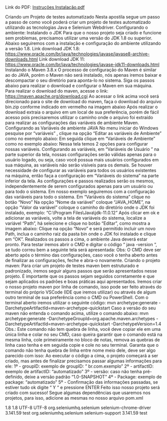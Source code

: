 Link do PDF:
[Instruções Instalação.pdf](https://github.com/leobelinato/3-projetos-testados-com-selenium-mais-frontend/files/11379556/Instrucoes.Instalacao.pdf)



Criando um Projeto de testes automatizado
Nesta apostila segue um passo a passo de como você poderá criar um projeto de testes
automatizado utilizando as tecnologias Java e Selenium Webdriver.
Configurando o ambiente:
Instalando o JDK
Para que o nosso projeto seja criado e funcione sem problemas, precisamos utilizar uma
versão do JDK 1.8 ou superior. Abaixo seguiremos com a instalação e configuração do
ambiente utilizando a versão 1.8.
Link download JDK 1.8:
https://www.oracle.com/br/java/technologies/javase/javase8-archive-downloads.html
Link download JDK 11:
https://www.oracle.com/br/java/technologies/javase-jdk11-downloads.html
Instalando o Maven 3.8.x
O processo de configuração do Maven é similar ao do JAVA, porém o Maven não será
instalado, nós apenas iremos baixar e descompactar o seu diretório para aponta-lo no
sistema. Siga os passos abaixo para realizar o download e configurar o Maven em sua
máquina.
Para realizar o download do maven, acesse o link: https://maven.apache.org/download.cgi
Ao acessar o link acima você será direcionado para o site de download do maven, faça o
download do arquivo bin.zip conforme indicado em vermelho na imagem abaixo
Após realizar o download extraia o arquivo em um local de sua preferência, porém de fácil
acesso pois precisaremos utilizar o caminho onde o arquivo foi extraído para realizar as
configurações das variáveis de ambiente Maven.
Configurando as Variáveis de ambiente JAVA
No menu iniciar do Windows pesquise por “variáveis” , clique na opção “Editar as variáveis
de Ambiente” como no exemplo abaixo:
Em seguida clique em “Variáveis de Ambiente” como no exemplo abaixo:
Nessa tela temos 2 opções para configurar nossas variáveis. Configurando as variáveis, em
“Variáveis de Usuário ” na parte superior da tela, nossas configurações serão válidas
apenas para o usuário logado, ou seja, caso você possua mais usuários configurados em
sua máquina, as variáveis não serão visíveis para os demais. Se houver necessidade de
configurar as variáveis para todos os usuários existentes na máquina, então faça a
configuração em “Variáveis do sistema” na parte inferior da tela.
As configurações e passos realizados serão os mesmos, independentemente de serem
configurados apenas para um usuário ou para todo o sistema. Em nosso exemplo
seguiremos com a configuração das variáveis para todo o sistema. Em “Variáveis do
sistema” clique no botão “Novo”
Na opção “Nome da variável” coloque “JAVA_HOME”, na opção “Valor da variável”
coloque o caminho do diretório onde o JDK foi instalado, exemplo: “C:\Program
Files\Java\jdk-11.0.12”
Após clicar em ok e adicionar as variáveis, volte a tela de variáveis do sistema, localize a
variável “Path”, há selecione e clique no botão “Editar”, como mostra a imagem abaixo:
Clique na opção “Novo” e será permitido incluir um novo Path, inclua o caminho raiz da
pasta bin onde o JDK foi instalado e clique em “OK”.
Realizados os passos a cima, o ambiente Java deverá estar pronto. Para testar iremos abrir
o CMD e digitar o código “ java -version “, se tudo correu bem a seguinte tela será
apresentada:
Obs: O CMD deve ser aberto após o término das configurações, caso você o tenha aberto
antes de finalizar as configurações, feche e abra-o novamente.
Criando o projeto maven:
Para criar um projeto de testes maven bem estruturado e padronizado, iremos seguir alguns
passos que serão apresentados nesse projeto. É importante que os passos sejam seguidos
corretamente e que sejam aplicados os padrões e boas práticas aqui apresentados.
Iremos criar o nosso projeto maven por linha de comando, isso pode ser feito através do
terminal do próprio VSCode (IDE que iremos utilizar) ou através de algum outro terminal de
sua preferência como o CMD ou PowerShell.
Com o terminal aberto iremos utilizar o seguinte código: mvn archetype:generate
-DarchetypeArtifactId=maven-archetype-quickstart
Caso a versão do seu maven não entenda o comando acima, utilize o comando abaixo:
mvn archetype:generate -DarchetypeGroupId=org.apache.maven.archetypes
-DarchetypeArtifactId=maven-archetype-quickstart -DarchetypeVersion=1.4
Obs.: Este comando não tem quebra de linha, você deve copiar ele em uma única linha e
colar no seu CMD, caso queira garantir que o comando está na mesma linha, cole
primeiramente no bloco de notas, remova as quebras de linha caso tenha e em seguida
copie e cole no seu terminal.
Garanta que o comando não tenha quebra de linha entre nome meio dele, deve ser algo
parecido com isso:
Ao executar o código a cima, o projeto começará a ser criado, mas antes de finalizar
precisamos passar algumas informações para ele:
1º - groupID: exemplo de groupID: ” br.com.exemplo”
2º - artifactID: exemplo de artifactID: “automatizado”
3º - versão: caso não tenha pré-definido, deixe a versão padrão “1.0-SNAPSHOT”
4º - Package: exemplo de package: “automatizado”
5º - Confirmação das informações passadas, se estiver tudo ok digite “ Y “ e pressione
ENTER
Feito isso nosso projeto será criado com sucesso!
Segue algumas dependências que usaremos nos projetos, para isso, adicione as mesmas
no nosso arquivo pom.xml
<!-- Arquivo de propriedades do projeto -->
<properties>
<maven.compiler.source>1.8</maven.compiler.source>
<maven.compiler.target>1.8</maven.compiler.target>
<project.build.sourceEncoding>UTF-8</project.build.sourceEncoding>
<project.reporting.outputEncoding>UTF-8</project.reporting.outputEncoding>
</properties>
<!-- Dependência para fazer o Senium funcionar no Chrome -->
<dependency>
<groupId>org.seleniumhq.selenium</groupId>
<artifactId>selenium-chrome-driver</artifactId>
<version>3.141.59</version>
<scope>test</scope>
</dependency>
<!-- Dependência de ferramentas de suporte para selenium -->
<dependency>
<groupId>org.seleniumhq.selenium</groupId>
<artifactId>selenium-support</artifactId>
<version>3.141.59</version>
<scope>test</scope>
</dependency>
